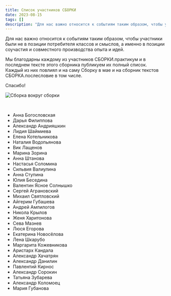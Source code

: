 ```yaml
---
title: Список участников СБОРКИ
date: 2023-08-15
tags: []
description: "Для нас важно относится к событиям таким образом, чтобы участники были не в позиции потребителя классов и смыслов, а&nbsp;..."
---
```


Для нас важно относится к событиям таким образом, чтобы участники были не в позиции потребителя классов и смыслов, а именно в позиции соучастия и совместного производства опыта и идей.

Мы благодарны каждому из участников СБОРКИ.практикум и в последнем тексте этого сборника публикуем их полный список.  
Каждый из них повлиял и на саму Сборку в мае и на сборник текстов СБОРКА.послесловие в том числе.

Спасибо!

![Сборка вокруг сборки](/media/tg-pack-sborka-vokrug.png)

<!-- <img src="/media/tg-pack-sborka-vokrug.png" alt="Сборка вокруг сборки"/> -->
</br>

<ul class="b">
    <li>Анна Богословская</li>
    <li>Дарья Филиппова</li>
    <li>Александр Андрияшкин</li>
    <li>Лидия Шаймиева</li>
    <li>Елена Котельникова</li>
    <li>Наталия Водопьянова</li>
    <li>Вик Лащенов</li>
    <li>Марина Зорина</li>
    <li>Анна Штанова</li>
    <li>Настасья Соломина</li>
    <li>Сильвия Валиулина</li>
    <li>Анна Ступина</li>
    <li>Юлия Беседина</li>
    <li>Валентин Ясное Солнышко</li>
    <li>Сергей Аграновский</li>
    <li>Михаил Святловский</li>
    <li>Айгерим Губашева</li>
    <li>Андрей Ампилогов</li>
    <li>Никола Крылов</li>
    <li>Женя Харитонова</li>
    <li>Сева Мазнев</li>
    <li>Люся Егорова</li>
    <li>Екатерина Новосёлова</li>
    <li>Лена Шкарубо</li>
    <li>Маргарита Кожевникова</li>
    <li>Аристарх Кандала</li>
    <li>Александр Хачатрян</li>
    <li>Александр Данилин</li>
    <li>Павлентий Кирнос</li>
    <li>Александр Сорокин</li>
    <li>Татьяна Зубарева</li>
    <li>Александр Коломоец</li>
    <li>Мария Губанова</li>
</ul>
